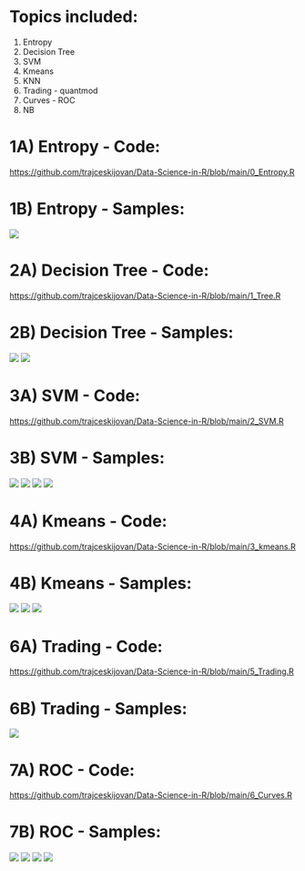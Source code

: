 # Topics included:
1. Entropy
2. Decision Tree
3. SVM
4. Kmeans
5. KNN
6. Trading - quantmod
7. Curves - ROC
8. NB


# 1A) Entropy - Code:
https://github.com/trajceskijovan/Data-Science-in-R/blob/main/0_Entropy.R

# 1B) Entropy - Samples:
![](samples/Entropy.png)


# 2A) Decision Tree - Code:
https://github.com/trajceskijovan/Data-Science-in-R/blob/main/1_Tree.R

# 2B) Decision Tree - Samples:
![](samples/Tree1.png)
![](samples/Tree2.png)


# 3A) SVM - Code:
https://github.com/trajceskijovan/Data-Science-in-R/blob/main/2_SVM.R

# 3B) SVM - Samples:
![](samples/SVM1.png)
![](samples/SVM2.png)
![](samples/SVM3.png)
![](samples/SVM4.png)


# 4A) Kmeans - Code:
https://github.com/trajceskijovan/Data-Science-in-R/blob/main/3_kmeans.R

# 4B) Kmeans - Samples:
![](samples/Kmeans1.png)
![](samples/Kmeans2.png)
![](samples/Kmeans3.png)


# 6A) Trading - Code:
https://github.com/trajceskijovan/Data-Science-in-R/blob/main/5_Trading.R

# 6B) Trading - Samples:
![](samples/Trading.png)


# 7A) ROC - Code:
https://github.com/trajceskijovan/Data-Science-in-R/blob/main/6_Curves.R

# 7B) ROC - Samples:
![](samples/Curves1.png)
![](samples/Curves2.png)
![](samples/Curves3.png)
![](samples/Curves4.png)





